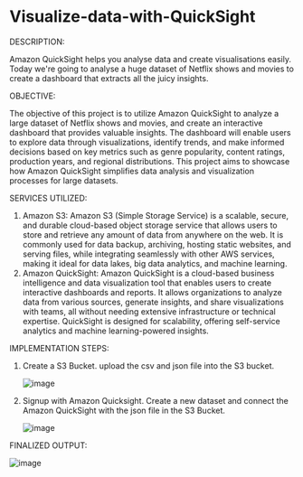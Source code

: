 # Visualize-data-with-QuickSight

DESCRIPTION:

Amazon QuickSight helps you analyse data and create visualisations easily. Today we're going to analyse a huge dataset of Netflix shows and movies to create a dashboard that extracts all the juicy insights. 

OBJECTIVE:

The objective of this project is to utilize Amazon QuickSight to analyze a large dataset of Netflix shows and movies, and create an interactive dashboard that provides valuable insights. The dashboard will enable users to explore data through visualizations, identify trends, and make informed decisions based on key metrics such as genre popularity, content ratings, production years, and regional distributions. This project aims to showcase how Amazon QuickSight simplifies data analysis and visualization processes for large datasets.

SERVICES UTILIZED:

1. Amazon S3: Amazon S3 (Simple Storage Service) is a scalable, secure, and durable cloud-based object storage service that allows users to store and retrieve any amount of data from anywhere on the web. It is commonly used for data backup, archiving, hosting static websites, and serving files, while integrating seamlessly with other AWS services, making it ideal for data lakes, big data analytics, and machine learning.
2. Amazon QuickSight: Amazon QuickSight is a cloud-based business intelligence and data visualization tool that enables users to create interactive dashboards and reports. It allows organizations to analyze data from various sources, generate insights, and share visualizations with teams, all without needing extensive infrastructure or technical expertise. QuickSight is designed for scalability, offering self-service analytics and machine learning-powered insights.

IMPLEMENTATION STEPS:

1. Create a S3 Bucket. upload the csv and json file into the S3 bucket.
   
   ![image](https://github.com/user-attachments/assets/c10fe5ab-4c98-4e55-ab33-5bef5e21d18d)

2. Signup with Amazon Quicksight. Create a new dataset and connect the Amazon QuickSight with the json file in the S3 Bucket.
   
   ![image](https://github.com/user-attachments/assets/8c72996e-2b94-4a4f-b0da-861e5ed38f53)


FINALIZED OUTPUT:

![image](https://github.com/user-attachments/assets/eeca49e1-629f-4054-a396-f50e833c11ed)
